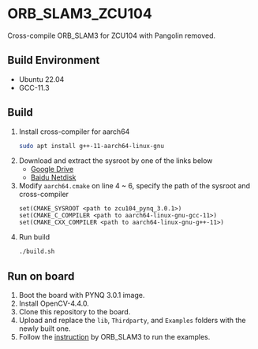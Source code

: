 # ORB_SLAM3_ZCU104
Cross-compile ORB_SLAM3 for ZCU104 with Pangolin removed.

## Build Environment
* Ubuntu 22.04
* GCC-11.3

## Build
1. Install cross-compiler for aarch64
    ```bash
    sudo apt install g++-11-aarch64-linux-gnu 
    ```
1. Download and extract the sysroot by one of the links below
    * [Google Drive](https://drive.google.com/file/d/1br0CFnNuvY01n6dNRon1jAR_6QxQUJG2/view?usp=sharing)
    * [Baidu Netdisk](https://pan.baidu.com/s/1j2diH-pITXeWsJ6QcGwR6w?pwd=ijws)
1. Modify `aarch64.cmake` on line 4 ~ 6, specify the path of the sysroot and cross-compiler
    ```
    set(CMAKE_SYSROOT <path to zcu104_pynq_3.0.1>)
    set(CMAKE_C_COMPILER <path to aarch64-linux-gnu-gcc-11>)
    set(CMAKE_CXX_COMPILER <path to aarch64-linux-gnu-g++-11>)
    ```
1. Run build
    ```bash
    ./build.sh
    ```

## Run on board
1. Boot the board with PYNQ 3.0.1 image.
1. Install OpenCV-4.4.0.
1. Clone this repository to the board.
1. Upload and replace the `lib`, `Thirdparty`, and `Examples` folders with the newly built one.
1. Follow the [instruction](README_ORB_SLAM3.md) by ORB_SLAM3 to run the examples.
